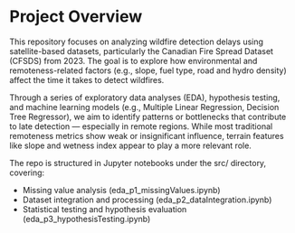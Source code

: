 # Project Overview

This repository focuses on analyzing wildfire detection delays using satellite-based datasets, particularly the Canadian Fire Spread Dataset (CFSDS) from 2023. The goal is to explore how environmental and remoteness-related factors (e.g., slope, fuel type, road and hydro density) affect the time it takes to detect wildfires.

Through a series of exploratory data analyses (EDA), hypothesis testing, and machine learning models (e.g., Multiple Linear Regression, Decision Tree Regressor), we aim to identify patterns or bottlenecks that contribute to late detection — especially in remote regions. While most traditional remoteness metrics show weak or insignificant influence, terrain features like slope and wetness index appear to play a more relevant role.

The repo is structured in Jupyter notebooks under the src/ directory, covering:
- Missing value analysis (eda_p1_missingValues.ipynb)
- Dataset integration and processing (eda_p2_dataIntegration.ipynb)
- Statistical testing and hypothesis evaluation (eda_p3_hypothesisTesting.ipynb)



